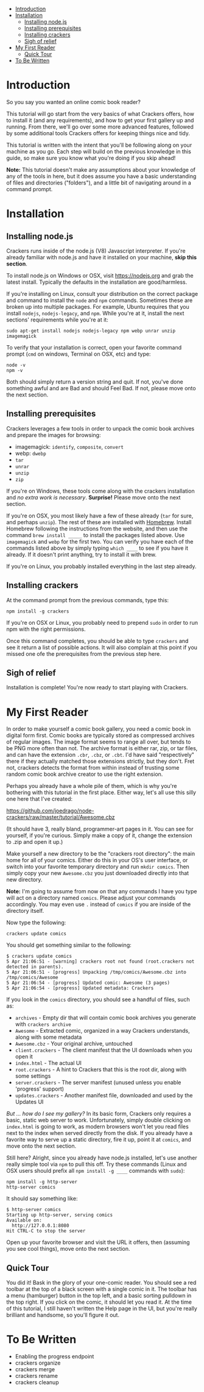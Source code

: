 - [Introduction](#introduction)
- [Installation](#installation)
  - [Installing node.js](#installing-nodejs)
  - [Installing prerequisites](#installing-prerequisites)
  - [Installing crackers](#installing-crackers)
  - [Sigh of relief](#sigh-of-relief)
- [My First Reader](#my-first-reader)
  - [Quick Tour](#quick-tour)
- [To Be Written](#to-be-written)

Introduction
============

So you say you wanted an online comic book reader?

This tutorial will go start from the very basics of what Crackers offers, how to install it (and any requirements), and how to get your first gallery up and running. From there, we'll go over some more advanced features, followed by some additional tools Crackers offers for keeping things nice and tidy.

This tutorial is written with the intent that you'll be following along on your machine as you go. Each step will build on the previous knowledge in this guide, so make sure you know what you're doing if you skip ahead!

**Note:** This tutorial doesn't make any assumptions about your knowledge of any of the tools in here, but it does assume you have a basic understanding of files and directories ("folders"), and a little bit of navigating around in a command prompt.

Installation
============

Installing node.js
------------------

Crackers runs inside of the node.js (V8) Javascript interpreter. If you're already familiar with node.js and have it installed on your machine, **skip this section**.

To install node.js on Windows or OSX, visit https://nodejs.org and grab the latest install. Typically the defaults in the installation are good/harmless.

If you're installing on Linux, consult your distribution on the correct package and command to install the ``node`` and `npm` commands. Sometimes these are broken up into multiple packages. For example, Ubuntu requires that you install `nodejs`, `nodejs-legacy`, and `npm`. While you're at it, install the next sections' requirements while you're at it:

    sudo apt-get install nodejs nodejs-legacy npm webp unrar unzip imagemagick

To verify that your installation is correct, open your favorite command prompt (`cmd` on windows, Terminal on OSX, etc) and type:

    node -v
    npm -v

Both should simply return a version string and quit. If not, you've done something awful and are Bad and should Feel Bad. If not, please move onto the next section.

Installing prerequisites
------------------------

Crackers leverages a few tools in order to unpack the comic book archives and prepare the images for browsing:

* imagemagick: `identify`, `composite`, `convert`
* webp: `dwebp`
* `tar`
* `unrar`
* `unzip`
* `zip`

If you're on Windows, these tools come along with the crackers installation and _no extra work is necessary_. **Surprise!** Please move onto the next section.

If you're on OSX, you most likely have a few of these already (`tar` for sure, and perhaps `unzip`). The rest of these are installed with [Homebrew](http://brew.sh/). Install Homebrew following the instructions from the website, and then use the command `brew install _____` to install the packages listed above. Use `imagemagick` and `webp` for the first two. You can verify you have each of the commands listed above by simply typing `which ____` to see if you have it already. If it doesn't print anything, try to install it with brew.

If you're on Linux, you probably installed everything in the last step already.

Installing crackers
-------------------

At the command prompt from the previous commands, type this:

    npm install -g crackers

If you're on OSX or Linux, you probably need to prepend `sudo` in order to run npm with the right permissions.

Once this command completes, you should be able to type `crackers` and see it return a list of possible actions. It will also complain at this point if you missed one ofe the prerequisites from the previous step here.

Sigh of relief
--------------

Installation is complete! You're now ready to start playing with Crackers.




My First Reader
===============

In order to make yourself a comic book gallery, you need a comic book in digital form first. Comic books are typically stored as compressed archives of regular images. The image format seems to range all over, but tends to be PNG more often than not. The archive format is either rar, zip, or tar files, and can have the extension `.cbr`, `.cbz`, or `.cbt`. I'd have said "respectively" there if they actually matched those extensions strictly, but they don't. Fret not, crackers detects the format from within instead of trusting some random comic book archive creator to use the right extension.

Perhaps you already have a whole pile of them, which is why you're bothering with this tutorial in the first place. Either way, let's all use this silly one here that I've created:

https://github.com/joedrago/node-crackers/raw/master/tutorial/Awesome.cbz

(It should have 3, really bland, programmer-art pages in it. You can see for yourself, if you're curious. Simply make a copy of it, change the extension to .zip and open it up.)

Make yourself a new directory to be the "crackers root directory": the main home for all of your comics. Either do this in your OS's user interface, or switch into your favorite temporary directory and run `mkdir comics`. Then simply copy your new `Awesome.cbz` you just downloaded directly into that new directory.

**Note:** I'm going to assume from now on that any commands I have you type will act on a directory named `comics`. Please adjust your commands accordingly. You may even use `.` instead of `comics` if you are inside of the directory itself.

Now type the following:

    crackers update comics

You should get something similar to the following:

    $ crackers update comics
    5 Apr 21:06:51 - [warning] crackers root not found (root.crackers not detected in parents).
    5 Apr 21:06:51 - [progress] Unpacking /tmp/comics/Awesome.cbz into /tmp/comics/Awesome
    5 Apr 21:06:54 - [progress] Updated comic: Awesome (3 pages)
    5 Apr 21:06:54 - [progress] Updated metadata: Crackers

If you look in the `comics` directory, you should see a handful of files, such as:

* `archives` - Empty dir that will contain comic book archives you generate with `crackers archive`
* `Awesome` - Extracted comic, organized in a way Crackers understands, along with some metadata
* `Awesome.cbz` - Your original archive, untouched
* `client.crackers` - The client manifest that the UI downloads when you open it
* `index.html` - The actual UI
* `root.crackers` - A hint to Crackers that this is the root dir, along with some settings
* `server.crackers` - The server manifest (unused unless you enable 'progress' support)
* `updates.crackers` - Another manifest file, downloaded and used by the Updates UI

_But ... how do I see my gallery?_ In its basic form, Crackers only requires a basic, static web server to work. Unfortunately, simply double clicking on `index.html` is going to work, as modern browsers won't let you read files next to the index when served directly from the disk. If you already have a favorite way to serve up a static directory, fire it up, point it at `comics`, and move onto the next section.

Still here? Alright, since you already have node.js installed, let's use another really simple tool via `npm` to pull this off. Try these commands (Linux and OSX users should prefix all `npm install -g ____` commands with `sudo`):

    npm install -g http-server
    http-server comics

It should say something like:

    $ http-server comics
    Starting up http-server, serving comics
    Available on:
      http://127.0.0.1:8080
    Hit CTRL-C to stop the server

Open up your favorite browser and visit the URL it offers, then (assuming you see cool things), move onto the next section.

Quick Tour
----------

You did it! Bask in the glory of your one-comic reader. You should see a red toolbar at the top of a black screen with a single comic in it. The toolbar has a menu (hamburger) button in the top left, and a basic sorting pulldown in the top right. If you click on the comic, it should let you read it. At the time of this tutorial, I still haven't written the Help page in the UI, but you're really brilliant and handsome, so you'll figure it out.


To Be Written
=============

* Enabling the progress endpoint
* crackers organize
* crackers merge
* crackers rename
* crackers cleanup
